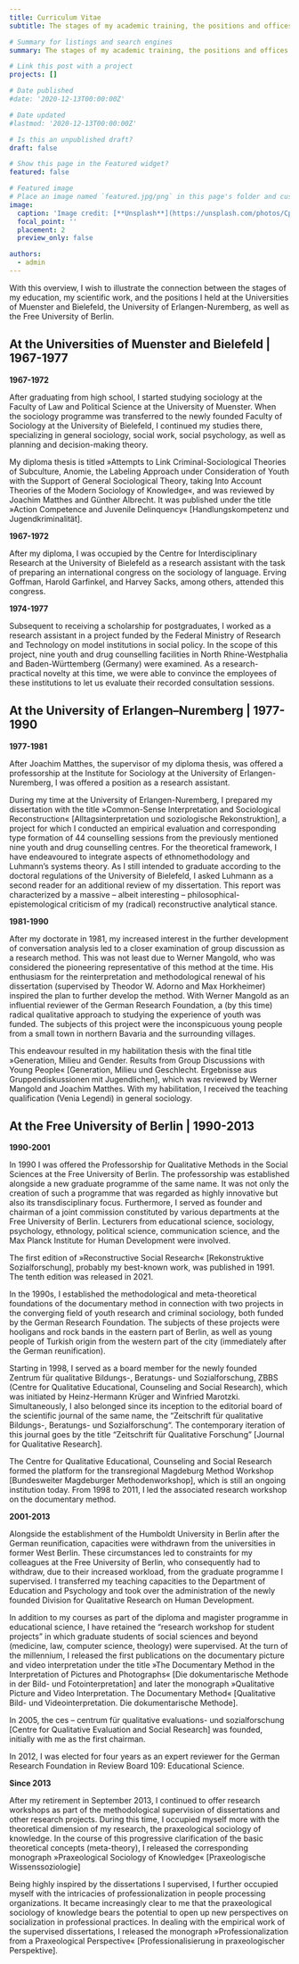 ```yaml
---
title: Curriculum Vitae
subtitle: The stages of my academic training, the positions and offices I held throughout my career as well as their links to my professional work.

# Summary for listings and search engines
summary: The stages of my academic training, the positions and offices I held throughout my career as well as their links to my professional work.

# Link this post with a project
projects: []

# Date published
#date: '2020-12-13T00:00:00Z'

# Date updated
#lastmod: '2020-12-13T00:00:00Z'

# Is this an unpublished draft?
draft: false

# Show this page in the Featured widget?
featured: false

# Featured image
# Place an image named `featured.jpg/png` in this page's folder and customize its options here.
image:
  caption: 'Image credit: [**Unsplash**](https://unsplash.com/photos/CpkOjOcXdUY)'
  focal_point: ''
  placement: 2
  preview_only: false

authors:
  - admin
---
```



With this overview, I wish to illustrate the connection between the stages of my education, my scientific work, and the positions I held at the Universities of Muenster and Bielefeld, the University of Erlangen-Nuremberg, as well as the Free University of Berlin.

## At the Universities of Muenster and Bielefeld | 1967-1977

**1967-1972**

After graduating from high school, I started studying sociology at the Faculty of Law and Political Science at the University of Muenster. When the sociology programme was transferred to the newly founded Faculty of Sociology at the University of Bielefeld, I continued my studies there, specializing in general sociology, social work, social psychology, as well as planning and decision-making theory.

My diploma thesis is titled »Attempts to Link Criminal-Sociological Theories of Subculture, Anomie, the Labeling Approach under Consideration of Youth with the Support of General Sociological Theory, taking Into Account Theories of the Modern Sociology of Knowledge«, and was reviewed by Joachim Matthes and Günther Albrecht. It was published under the title »Action Competence and Juvenile Delinquency« [Handlungskompetenz und Jugendkriminalität].

**1967-1972**

After my diploma, I was occupied by the Centre for Interdisciplinary Research at the University of Bielefeld as a research assistant with the task of preparing an international congress on the sociology of language. Erving Goffman, Harold Garfinkel, and Harvey Sacks, among others, attended this congress.

**1974-1977**

Subsequent to receiving a scholarship for postgraduates, I worked as a research assistant in a project funded by the Federal Ministry of Research and Technology on model institutions in social policy. In the scope of this project, nine youth and drug counselling facilities in North Rhine-Westphalia and Baden-Württemberg (Germany) were examined. As a research-practical novelty at this time, we were able to convince the employees of these institutions to let us evaluate their recorded consultation sessions.

## At the University of Erlangen–Nuremberg | 1977-1990

**1977-1981**

After Joachim Matthes, the supervisor of my diploma thesis, was offered a professorship at the Institute for Sociology at the University of Erlangen-Nuremberg, I was offered a position as a research assistant.

During my time at the University of Erlangen-Nuremberg, I prepared my dissertation with the title »Common-Sense Interpretation and Sociological  Reconstruction« [Alltagsinterpretation und soziologische Rekonstruktion], a project for which I conducted an empirical evaluation and corresponding type formation of 44 counselling sessions from the previously mentioned nine youth and drug counselling centres. For the theoretical framework, I have endeavoured to integrate aspects of ethnomethodology and Luhmann’s systems theory. As I still intended to graduate according to the doctoral regulations of the University of Bielefeld, I asked Luhmann as a second reader for an additional review of my dissertation. This report was characterized by a massive – albeit interesting – philosophical-epistemological criticism of my (radical) reconstructive analytical stance.

**1981-1990**

After my doctorate in 1981, my increased interest in the further development of conversation analysis led to a closer examination of group discussion as a research method. This was not least due to Werner Mangold, who was considered the pioneering representative of this method at the time. His enthusiasm for the reinterpretation and methodological renewal of his dissertation (supervised by Theodor W. Adorno and Max Horkheimer) inspired the plan to further develop the method. With Werner Mangold as an influential reviewer of the German Research Foundation, a (by this time) radical qualitative approach to studying the experience of youth was funded. The subjects of this project were the inconspicuous young people from a small town in northern Bavaria and the surrounding villages.

This endeavour resulted in my habilitation thesis with the final title »Generation, Milieu and Gender. Results from Group Discussions with Young People« [Generation, Milieu und Geschlecht. Ergebnisse aus Gruppendiskussionen mit Jugendlichen], which was reviewed by Werner Mangold and Joachim Matthes. With my habilitation, I received the teaching qualification (Venia Legendi) in general sociology.

## At the Free University of Berlin | 1990-2013

**1990-2001**

In 1990 I was offered the Professorship for Qualitative Methods in the Social Sciences at the Free University of Berlin. The professorship was established alongside a new graduate programme of the same name. It was not only the creation of such a programme that was regarded as highly innovative but also its transdisciplinary focus. Furthermore, I served as founder and chairman of a joint commission constituted by various departments at the Free University of Berlin. Lecturers from educational science, sociology, psychology, ethnology, political science, communication science, and the Max Planck Institute for Human Development were involved.

The first edition of »Reconstructive Social Research« [Rekonstruktive Sozialforschung], probably my best-known work, was published in 1991. The tenth edition was released in 2021.

In the 1990s, I established the methodological and meta-theoretical foundations of the documentary method in connection with two projects in the converging field of youth research and criminal sociology, both funded by the German Research Foundation. The subjects of these projects were hooligans and rock bands in the eastern part of Berlin, as well as young people of Turkish origin from the western part of the city (immediately after the German reunification).

Starting in 1998, I served as a board member for the newly founded Zentrum für qualitative Bildungs-, Beratungs- und Sozialforschung, ZBBS (Centre for Qualitative Educational, Counseling and Social Research), which was initiated by Heinz-Hermann Krüger and Winfried Marotzki. Simultaneously, I also belonged since its inception to the editorial board of the scientific journal of the same name, the “Zeitschrift für qualitative Bildungs-, Beratungs- und Sozialforschung“. The contemporary iteration of this journal goes by the title “Zeitschrift für Qualitative Forschung” [Journal for Qualitative Research].

The Centre for Qualitative Educational, Counseling and Social Research formed the platform for the transregional Magdeburg Method Workshop [Bundesweiter Magdeburger Methodenworkshop], which is still an ongoing institution today. From 1998 to 2011, I led the associated research workshop on the documentary method.

**2001-2013**

Alongside the establishment of the Humboldt University in Berlin after the German reunification, capacities were withdrawn from the universities in former West Berlin. These circumstances led to constraints for my colleagues at the Free University of Berlin, who consequently had to withdraw, due to their increased workload, from the graduate programme I supervised. I transferred my teaching capacities to the Department of Education and Psychology and took over the administration of the newly founded Division for Qualitative Research on Human Development.

In addition to my courses as part of the diploma and magister programme in educational science, I have retained the “research workshop for student projects” in which graduate students of social sciences and beyond (medicine, law, computer science, theology) were supervised. At the turn of the millennium, I released the first publications on the documentary picture and video interpretation under the title »The Documentary Method in the Interpretation of Pictures and Photographs« [Die dokumentarische Methode in der Bild- und Fotointerpretation] and later the monograph »Qualitative Picture and Video Interpretation. The Documentary Method« [Qualitative Bild- und Videointerpretation. Die dokumentarische Methode].

In 2005, the ces – centrum für qualitative evaluations- und sozialforschung [Centre for Qualitative Evaluation and Social Research] was founded, initially with me as the first chairman.

In 2012, I was elected for four years as an expert reviewer for the German Research Foundation in Review Board 109: Educational Science.

**Since 2013**

After my retirement in September 2013, I continued to offer research workshops as part of the methodological supervision of dissertations and other research projects. During this time, I occupied myself more with the theoretical dimension of my research, the praxeological sociology of knowledge. In the course of this progressive clarification of the basic theoretical concepts (meta-theory), I released the corresponding monograph »Praxeological Sociology of Knowledge« [Praxeologische Wissenssoziologie]

Being highly inspired by the dissertations I supervised, I further occupied myself with the intricacies of professionalization in people processing organizations. It became increasingly clear to me that the praxeological sociology of knowledge bears the potential to open up new perspectives on socialization in professional practices. In dealing with the empirical work of the supervised dissertations, I released the monograph »Professionalization from a Praxeological Perspective« [Professionalisierung in praxeologischer Perspektive].
